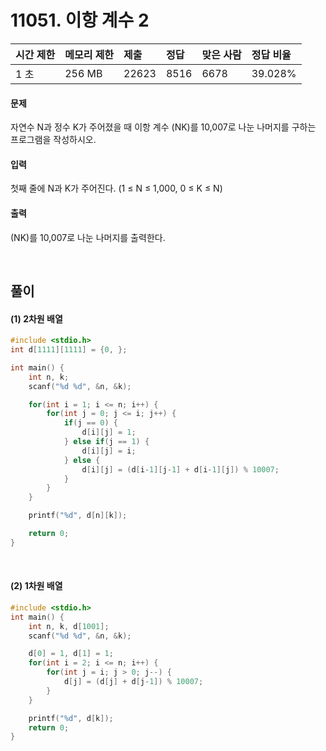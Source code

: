 # 11051. 이항 계수 2

| 시간 제한 | 메모리 제한 | 제출  | 정답 | 맞은 사람 | 정답 비율 |
| :-------- | :---------- | :---- | :--- | :-------- | :-------- |
| 1 초      | 256 MB      | 22623 | 8516 | 6678      | 39.028%   |

#### 문제

자연수 N과 정수 K가 주어졌을 때 이항 계수 (NK)를 10,007로 나눈 나머지를 구하는 프로그램을 작성하시오.

#### 입력

첫째 줄에 N과 K가 주어진다. (1 ≤ N ≤ 1,000, 0 ≤ K ≤ N)

#### 출력

(NK)를 10,007로 나눈 나머지를 출력한다.

<br/>

## 풀이

#### (1) 2차원 배열

```c++
#include <stdio.h>
int d[1111][1111] = {0, };

int main() {
    int n, k;
    scanf("%d %d", &n, &k);

    for(int i = 1; i <= n; i++) {
        for(int j = 0; j <= i; j++) {
            if(j == 0) {
                d[i][j] = 1;
            } else if(j == 1) {
                d[i][j] = i;
            } else {
                d[i][j] = (d[i-1][j-1] + d[i-1][j]) % 10007;
            }
        }
    }

    printf("%d", d[n][k]);

    return 0;
}
```

<br/>

#### (2) 1차원 배열

```c++
#include <stdio.h>
int main() {
    int n, k, d[1001];
    scanf("%d %d", &n, &k);

    d[0] = 1, d[1] = 1;
    for(int i = 2; i <= n; i++) {
        for(int j = i; j > 0; j--) {
            d[j] = (d[j] + d[j-1]) % 10007;
        }
    }

    printf("%d", d[k]);
    return 0;
}
```
